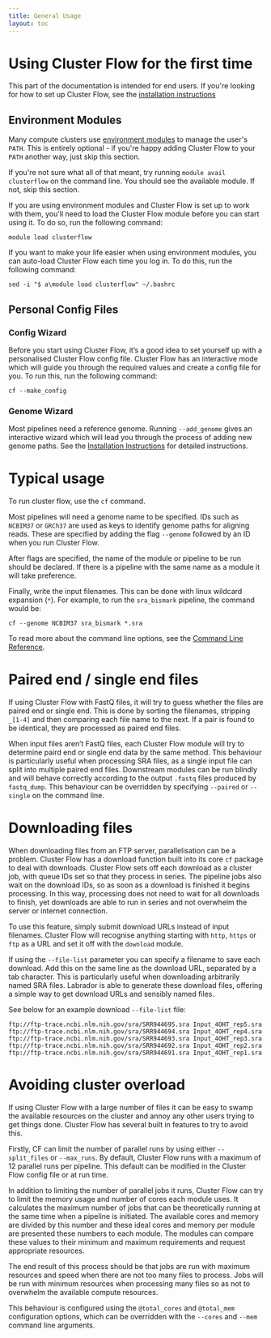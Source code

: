 ```yaml
---
title: General Usage
layout: toc
---
```


# Using Cluster Flow for the first time
This part of the documentation is intended for end users. If you're looking for how to set up Cluster Flow, see the [installation instructions]({{site.url}}/installation/)
## Environment Modules
Many compute clusters use [environment modules](http://modules.sourceforge.net/) to manage the user's `PATH`. This is entirely optional - if you're happy adding Cluster Flow to your `PATH` another way, just skip this section.

If you're not sure what all of that meant, try running `module avail clusterflow` on the command line. You should see the available module. If not, skip this section.

If you are using environment modules and Cluster Flow is set up to work with them, you'll need to load the Cluster Flow module before you can start using it. To do so, run the following command:

    module load clusterflow 

If you want to make your life easier when using environment modules, you can auto-load Cluster Flow each time you log in. To do this, run the following command:

    sed -i "$ a\module load clusterflow" ~/.bashrc

## Personal Config Files

### Config Wizard

Before you start using Cluster Flow, it’s a good idea to set yourself up with a personalised Cluster Flow config file. Cluster Flow has an interactive mode which will guide you through the required values and create a config file for you. To run this, run the following command:

	cf --make_config

### Genome Wizard

Most pipelines need a reference genome. Running `--add_genome` gives an interactive wizard which will lead you through the process of adding new genome paths. See the [Installation Instructions]({{site.baseurl}}/installation/#adding_genome_paths) for detailed instructions.

# Typical usage

To run cluster flow, use the `cf` command.

Most pipelines will need a genome name to be specified. IDs such as `NCBIM37` or `GRCh37` are used as keys to identify genome paths for aligning reads. These are specified by adding the flag `--genome` followed by an ID when you run Cluster Flow.

After flags are specified, the name of the module or pipeline to be run should be declared. If there is a pipeline with the same name as a module it will take preference.

Finally, write the input filenames. This can be done with linux wildcard expansion (`*`). For example, to run the `sra_bismark` pipeline, the command would be:

	cf --genome NCBIM37 sra_bismark *.sra

To read more about the command line options, see the [Command Line Reference]({{site.url}}/cl_reference/).

# Paired end / single end files
If using Cluster Flow with FastQ files, it will try to guess whether the files are paired end or single end. This is done by sorting the filenames, stripping `_[1-4]` and then comparing each file name to the next. If a pair is found to be identical, they are processed as paired end files.

When input files aren’t FastQ files, each Cluster Flow module will try to determine paird end or single end data by the same method. This behaviour is particularly useful when processing SRA files, as a single input file can split into multiple paired end files. Downstream modules can be run blindly and will behave correctly according to the output `.fastq` files produced by `fastq_dump`.
This behaviour can be overridden by specifying `--paired` or `--single` on the command line.

# Downloading files
When downloading files from an FTP server, parallelisation can be a problem. Cluster Flow has a download function built into its core `cf` package to deal with downloads. Cluster Flow sets off each download as a cluster job, with queue IDs set so that they process in series. The pipeline jobs also wait on the download IDs, so as soon as a download is finished it begins processing. In this way, processing does not need to wait for all downloads to finish, yet downloads are able to run in series and not overwhelm the server or internet connection.

To use this feature, simply submit download URLs instead of input filenames. Cluster Flow will recognise anything starting with `http`, `https` or `ftp` as a URL and set it off with the `download` module.

If using the `--file-list` parameter you can specify a filename to save each download. Add this on the same line as the download URL, separated by a tab character. This is particularly useful when downloading arbitrarily named SRA files. Labrador is able to generate these download files, offering a simple way to get download URLs and sensibly named files.

See below for an example download `--file-list` file:

	ftp://ftp-trace.ncbi.nlm.nih.gov/sra/SRR944695.sra Input_4OHT_rep5.sra
	ftp://ftp-trace.ncbi.nlm.nih.gov/sra/SRR944694.sra Input_4OHT_rep4.sra
	ftp://ftp-trace.ncbi.nlm.nih.gov/sra/SRR944693.sra Input_4OHT_rep3.sra
	ftp://ftp-trace.ncbi.nlm.nih.gov/sra/SRR944692.sra Input_4OHT_rep2.sra
	ftp://ftp-trace.ncbi.nlm.nih.gov/sra/SRR944691.sra Input_4OHT_rep1.sra
	
# Avoiding cluster overload
If using Cluster Flow with a large number of files it can be easy to swamp the available resources on the cluster and annoy any other users trying to get things done. Cluster Flow has several built in features to try to avoid this.

Firstly, CF can limit the number of parallel runs by using either `--split_files` or `--max_runs`. By default, Cluster Flow runs with a maximum of 12 parallel runs per pipeline. This default can be modified in the Cluster Flow config file or at run time.

In addition to limiting the number of parallel jobs it runs, Cluster Flow can try to limit the memory usage and number of cores each module uses. It calculates the maximum number of jobs that can be theoretically running at the same time when a pipeline is initiated. The available cores and memory are divided by this number and these ideal cores and memory per module are presented these numbers to each module. The modules can compare these values to their minimum and maximum requirements and request appropriate resources.

The end result of this process should be that jobs are run with maximum resources and speed when there are not too many files to process. Jobs will be run with minimum resources when processing many files so as not to overwhelm the available compute resources.

This behaviour is configured using the `@total_cores` and `@total_mem` configuration options, which can be overridden with the `--cores` and `--mem` command line arguments.
